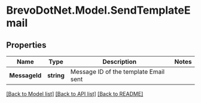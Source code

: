 # BrevoDotNet.Model.SendTemplateEmail

## Properties

Name | Type | Description | Notes
------------ | ------------- | ------------- | -------------
**MessageId** | **string** | Message ID of the template Email sent | 

[[Back to Model list]](../../README.md#documentation-for-models) [[Back to API list]](../../README.md#documentation-for-api-endpoints) [[Back to README]](../../README.md)

